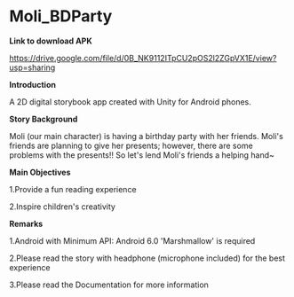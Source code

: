 # Moli_BDParty
**Link to download APK**

https://drive.google.com/file/d/0B_NK9112ITpCU2pOS2l2ZGpVX1E/view?usp=sharing

**Introduction**

A 2D digital storybook app created with Unity for Android phones.

**Story Background**

Moli (our main character) is having a birthday party with her friends.
Moli's friends are planning to give her presents; however,
there are some problems with the presents!!
So let's lend Moli's friends a helping hand~

**Main Objectives**

1.Provide a fun reading experience

2.Inspire children's creativity

**Remarks**

1.Android with Minimum API: Android 6.0 'Marshmallow' is required

2.Please read the story with headphone (microphone included) for the best experience

3.Please read the Documentation for more information
